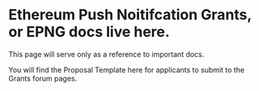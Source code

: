 # Ethereum Push Noitifcation Grants, or EPNG docs live here.

This page will serve only as a reference to important docs.

You will find the Proposal Template here for applicants to submit to the Grants forum pages.

